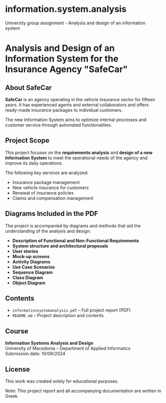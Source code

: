 # information.system.analysis
University group assignment - Analysis and design of an information system

# Analysis and Design of an Information System for the Insurance Agency "SafeCar"

## About SafeCar

**SafeCar** is an agency operating in the vehicle insurance sector for fifteen years. It has experienced agents and external collaborators and offers ready-made insurance packages to individual customers.

The new Information System aims to optimize internal processes and customer service through automated functionalities.

## Project Scope

This project focuses on the **requirements analysis** and **design of a new Information System** to meet the operational needs of the agency and improve its daily operations.

The following key services are analyzed:

- Insurance package management
- New vehicle insurance for customers
- Renewal of insurance policies
- Claims and compensation management

## Diagrams Included in the PDF

The project is accompanied by diagrams and methods that aid the understanding of the analysis and design:

- **Description of Functional and Non-Functional Requirements**
- **System structure and architectural proposals**
- **User stories**
- **Mock-up screens**
- **Activity Diagrams**
- **Use Case Scenarios**
- **Sequence Diagram**
- **Class Diagram**
- **Object Diagram**

## Contents

- `informationsystemanalysis.pdf` – Full project report (PDF)
- `README.md` – Project description and contents

## Course

**Information Systems Analysis and Design**  
University of Macedonia – Department of Applied Informatics  
Submission date: 10/06/2024

## License

This work was created solely for educational purposes.

Note: This project report and all accompanying documentation are written in Greek.
